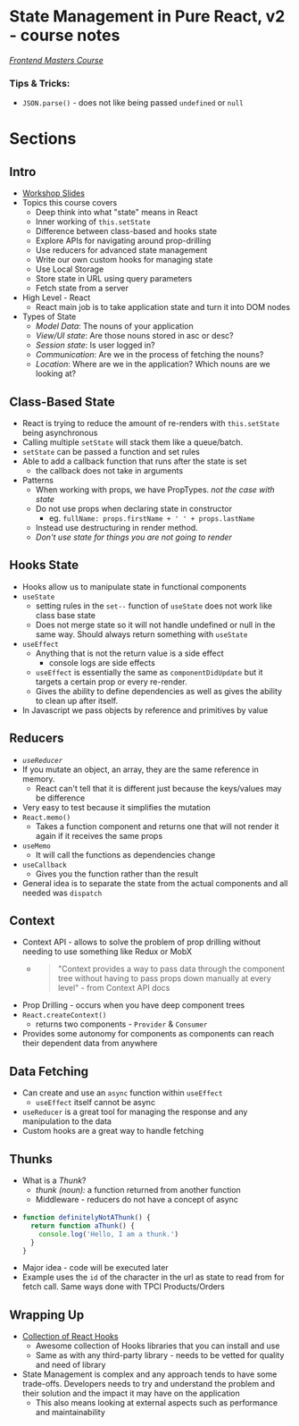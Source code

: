 # State Management in Pure React, v2 - course notes

_[Frontend Masters Course](https://frontendmasters.com/courses/pure-react-state/)_

### Tips & Tricks: ###
  * `JSON.parse()` - does not like being passed `undefined` or `null`

# Sections

## Intro
  * [Workshop Slides](https://speakerdeck.com/stevekinney/react-state?slide=3)
  * Topics this course covers
    * Deep think into what "state" means in React
    * Inner working of `this.setState`
    * Difference between class-based and hooks state
    * Explore APIs for navigating around prop-drilling
    * Use reducers for advanced state management
    * Write our own custom hooks for managing state
    * Use Local Storage
    * Store state in URL using query parameters
    * Fetch state from a server
  * High Level - React
    * React main job is to take application state and turn it into DOM nodes
  * Types of State
    * *Model Data*: The nouns of your application
    * *View/UI state*: Are those nouns stored in asc or desc?
    * *Session state*: Is user logged in?
    * *Communication*: Are we in the process of fetching the nouns?
    * *Location*: Where are we in the application? Which nouns are we looking at?
  

## Class-Based State
  * React is trying to reduce the amount of re-renders with `this.setState` being asynchronous
  * Calling multiple `setState` will stack them like a queue/batch.
  * `setState` can be passed a function and set rules
  * Able to add a callback function that runs after the state is set
    * the callback does not take in arguments
  * Patterns
    * When working with props, we have PropTypes. *not the case with state*
    * Do not use props when declaring state in constructor
      * eg. `fullName: props.firstName + ' ' + props.lastName`
    * Instead use destructuring in render method.
    * *Don't use state for things you are not going to render*

## Hooks State
  * Hooks allow us to manipulate state in functional components
  * `useState`
    * setting rules in the `set--` function of `useState` does not work like class base state
    * Does not merge state so it will not handle undefined or null in the same way. Should always return something with `useState`
  * `useEffect`
    * Anything that is not the return value is a side effect
      * console logs are side effects
    * `useEffect` is essentially the same as `componentDidUpdate` but it targets a certain prop or every re-render.
    * Gives the ability to define dependencies as well as gives the ability to clean up after itself.
  * In Javascript we pass objects by reference and primitives by value

## Reducers
  * *`useReducer`*
  * If you mutate an object, an array, they are the same reference in memory.
    * React can't tell that it is different just because the keys/values may be difference
  * Very easy to test because it simplifies the mutation
  * `React.memo()`
    * Takes a function component and returns one that will not render it again if it receives the same props
  * `useMemo`
    * It will call the functions as dependencies change
  * `useCallback` 
    * Gives you the function rather than the result
  * General idea is to separate the state from the actual components and all needed was `dispatch`
## Context
  * Context API - allows to solve the problem of prop drilling without needing to use something like Redux or MobX
    * > "Context provides a way to pass data through the component tree without having to pass props down manually at every level" - from Context API docs
  * Prop Drilling - occurs when you have deep component trees
  * `React.createContext()`
    * returns two components - `Provider` & `Consumer`
  * Provides some autonomy for components as components can reach their dependent data from anywhere

## Data Fetching
  * Can create and use an `async` function within `useEffect`
    * `useEffect` itself cannot be async
  * `useReducer` is a great tool for managing the response and any manipulation to the data
  * Custom hooks are a great way to handle fetching

## Thunks
  * What is a *Thunk*?
    *  *thunk (noun):* a function returned from another function
    * Middleware - reducers do not have a concept of async
  * ```javascript
    function definitelyNotAThunk() {
      return function aThunk() {
        console.log('Hello, I am a thunk.')
      }
    }
    ```
  * Major idea - code will be executed later
  * Example uses the `id` of the character in the url as state to read from for fetch call. Same ways done with TPCI Products/Orders

## Wrapping Up
  * [Collection of React Hooks](https://nikgraf.github.io/react-hooks/)
    * Awesome collection of Hooks libraries that you can install and use
    * Same as with any third-party library - needs to be vetted for quality and need of library
  * State Management is complex and any approach tends to have some trade-offs. Developers needs to try and understand the problem and their solution and the impact it may have on the application
    * This also means looking at external aspects such as performance and maintainability
